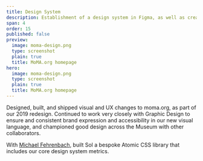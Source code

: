 ```yaml
---
title: Design System
description: Establishment of a design system in Figma, as well as creation of a bespoke Atomic CSS library
span: 4
order: 15
published: false
preview: 
  image: moma-design.png
  type: screenshot
  plain: true
  title: MoMA.org homepage
hero:
  image: moma-design.png
  type: screenshot
  plain: true
  title: MoMA.org homepage
---
```


Designed, built, and shipped visual and UX changes to moma.org, as part of our 2019 redesign. Continued to work very closely with Graphic Design to ensure and consistent brand expression and accessibility in our new visual language, and championed good design across the Museum with other collaborators.

With [Michael Fehrenbach](https://michaelfehrenbach.com/), built Sol a bespoke Atomic CSS library that includes our core design system metrics.
